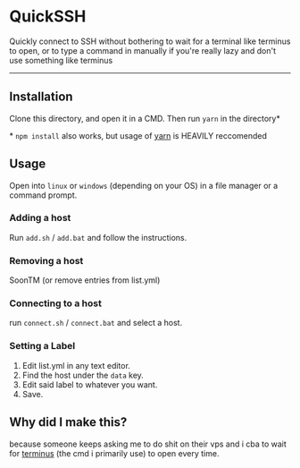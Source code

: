 # QuickSSH

Quickly connect to SSH without bothering to wait for a terminal like terminus to open, or to type a command in manually if you're really lazy and don't use something like terminus

---

## Installation

Clone this directory, and open it in a CMD. Then run `yarn` in the directory\*

\* `npm install` also works, but usage of [yarn](https://yarnpkg.com) is HEAVILY reccomended

## Usage

Open into `linux` or `windows` (depending on your OS) in a file manager or a command prompt.

### Adding a host

Run `add.sh` / `add.bat` and follow the instructions.

### Removing a host

SoonTM (or remove entries from list.yml)

### Connecting to a host

run `connect.sh` / `connect.bat` and select a host.

### Setting a Label

1. Edit list.yml in any text editor.
2. Find the host under the `data` key.
3. Edit said label to whatever you want.
4. Save.

## Why did I make this?

because someone keeps asking me to do shit on their vps and i cba to wait for [terminus](https://www.electronjs.org/apps/terminus) (the cmd i primarily use) to open every time.
